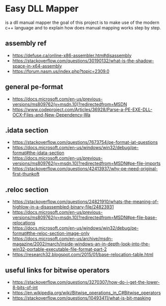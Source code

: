 # Easy DLL Mapper
is a dll manual mapper the goal of this project is to make use of the modern
c++ language and to explain how does manual mapping works step by step.

## assembly ref
- https://defuse.ca/online-x86-assembler.htm#disassembly
- https://stackoverflow.com/questions/30190132/what-is-the-shadow-space-in-x64-assembly
- https://forum.nasm.us/index.php?topic=2309.0

## general pe-format 
- https://docs.microsoft.com/en-us/previous-versions/ms809762(v=msdn.10)?redirectedfrom=MSDN
- https://www.codeproject.com/Articles/36928/Parse-a-PE-EXE-DLL-OCX-Files-and-New-Dependency-Wa

## .idata section 
- https://stackoverflow.com/questions/7673754/pe-format-iat-questions
- https://docs.microsoft.com/en-us/windows/win32/debug/pe-format#the-idata-section
- https://docs.microsoft.com/en-us/previous-versions/ms809762(v=msdn.10)?redirectedfrom=MSDN#pe-file-imports
- https://stackoverflow.com/questions/42413937/why-pe-need-original-first-thunkoft

## .reloc section 
- https://stackoverflow.com/questions/24821910/whats-the-meaning-of-highlow-in-a-disassembled-binary-file/24823931
- https://docs.microsoft.com/en-us/previous-versions/ms809762(v=msdn.10)?redirectedfrom=MSDN#pe-file-base-relocations
- https://docs.microsoft.com/en-us/windows/win32/debug/pe-format#the-reloc-section-image-only
- https://docs.microsoft.com/en-us/archive/msdn-magazine/2002/march/inside-windows-an-in-depth-look-into-the-win32-portable-executable-file-format-part-2
- https://research32.blogspot.com/2015/01/base-relocation-table.html


## useful links for bitwise operators
- https://stackoverflow.com/questions/3270307/how-do-i-get-the-lower-8-bits-of-int
- https://en.wikipedia.org/wiki/Bitwise_operations_in_C#Bitwise_operators
- https://stackoverflow.com/questions/10493411/what-is-bit-masking




